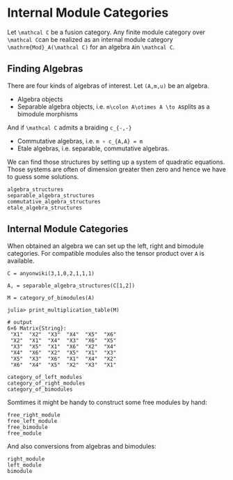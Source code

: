 # Internal Module Categories

Let ``\mathcal C`` be a fusion category. Any finite module category over ``\mathcal C``can be realized as an internal module category ``\mathrm{Mod}_A(\mathcal C)`` for an algebra ``A``in ``\mathcal C``. 

## Finding Algebras

There are four kinds of algebras of interest. Let ``(A,m,u)`` be an algebra.

- Algebra objects
- Separable algebra objects, i.e. ``m\colon A\otimes A \to A``splits as a bimodule morphisms

And if ``\mathcal C`` admits a braiding ``c_{-,-}``

- Commutative algebras, i.e. ``m ∘ c_{A,A} = m``
- Etale algebras, i.e. separable, commutative algebras.

We can find those structures by setting up a system of quadratic equations. Those systems are often of dimension greater then zero and hence we have to guess some solutions. 

```@docs
algebra_structures
separable_algebra_structures
commutative_algebra_structures
etale_algebra_structures
```

## Internal Module Categories

When obtained an algebra we can set up the left, right and bimodule categories. For compatible modules also the tensor product over ``A`` is available.

```jldoctest
C = anyonwiki(3,1,0,2,1,1,1)

A, = separable_algebra_structures(C[1,2])

M = category_of_bimodules(A)

julia> print_multiplication_table(M)

# output
6×6 Matrix{String}:
 "X1"  "X2"  "X3"  "X4"  "X5"  "X6"
 "X2"  "X1"  "X4"  "X3"  "X6"  "X5"
 "X3"  "X5"  "X1"  "X6"  "X2"  "X4"
 "X4"  "X6"  "X2"  "X5"  "X1"  "X3"
 "X5"  "X3"  "X6"  "X1"  "X4"  "X2"
 "X6"  "X4"  "X5"  "X2"  "X3"  "X1"
```

```@docs
category_of_left_modules
category_of_right_modules
category_of_bimodules
```

Somtimes it might be handy to construct some free modules by hand:

```@docs
free_right_module
free_left_module
free_bimodule
free_module
```

And also conversions from algebras and bimodules:

```@docs
right_module
left_module
bimodule
``` 
